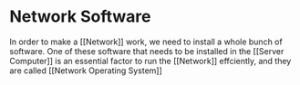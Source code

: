# Network Software
In order to make a [[Network]] work, we need to install a whole bunch of software. 
One of these software that needs to be installed in the [[Server Computer]] is an essential factor to run the [[Network]] effciently, and they are called [[Network Operating System]]
